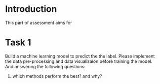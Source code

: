# Introduction

This part of assessment aims for

# Task 1
Build a machine learning model to predict the the label. Please implement the data pre-processing and data visualizaion before training the model. And answering the following questions:

1. which methods perform the best? and why?

